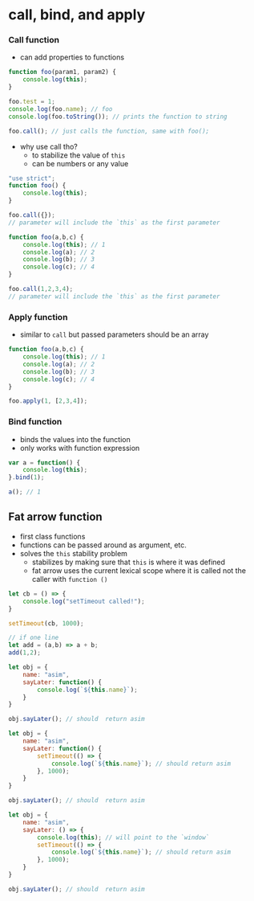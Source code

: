 # call, bind, and apply

### Call function
- can add properties to functions
```js
function foo(param1, param2) {
    console.log(this);
}

foo.test = 1;
console.log(foo.name); // foo
console.log(foo.toString()); // prints the function to string

foo.call(); // just calls the function, same with foo();
```
- why use call tho?
  - to stabilize the value of `this`
  - can be numbers or any value
```js
"use strict";
function foo() {
    console.log(this);
}

foo.call({});
// parameter will include the `this` as the first parameter

function foo(a,b,c) {
    console.log(this); // 1
    console.log(a); // 2
    console.log(b); // 3
    console.log(c); // 4
}

foo.call(1,2,3,4);
// parameter will include the `this` as the first parameter
```

### Apply function
- similar to `call` but passed parameters should be an array
```js
function foo(a,b,c) {
    console.log(this); // 1
    console.log(a); // 2
    console.log(b); // 3
    console.log(c); // 4
}

foo.apply(1, [2,3,4]);
```

### Bind function
- binds the values into the function
- only works with function expression
```js
var a = function() {
    console.log(this);
}.bind(1);

a(); // 1
```

## Fat arrow function
- first class functions
- functions can be passed around as argument, etc.
- solves the `this` stability problem
    - stabilizes by making sure that `this` is where it was defined
    - fat arrow uses the current lexical scope where it is called not the caller with `function ()`
```js
let cb = () => {
    console.log("setTimeout called!");
}

setTimeout(cb, 1000);

// if one line
let add = (a,b) => a + b;
add(1,2);
```

```js
let obj = {
    name: "asim",
    sayLater: function() {
        console.log(`${this.name}`);
    }
}

obj.sayLater(); // should  return asim

let obj = {
    name: "asim",
    sayLater: function() {
        setTimeout(() => {
            console.log(`${this.name}`); // should return asim
        }, 1000);
    }
}

obj.sayLater(); // should  return asim

let obj = {
    name: "asim",
    sayLater: () => {
        console.log(this); // will point to the `window`
        setTimeout(() => {
            console.log(`${this.name}`); // should return asim
        }, 1000);
    }
}

obj.sayLater(); // should  return asim
```